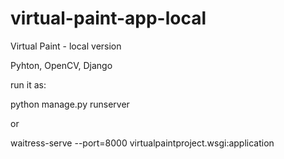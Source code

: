 # virtual-paint-app-local
Virtual Paint - local version

Pyhton, OpenCV, Django

run it as:

python manage.py runserver

or 

waitress-serve --port=8000 virtualpaintproject.wsgi:application

